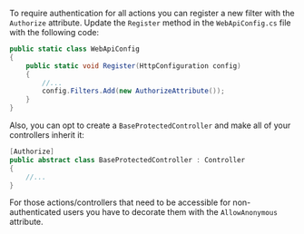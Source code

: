 To require authentication for all actions you can register a new filter with the `Authorize` attribute. 
Update the `Register` method in the `WebApiConfig.cs` file with the following code:

```csharp
public static class WebApiConfig
{
    public static void Register(HttpConfiguration config)
    {
        //...
        config.Filters.Add(new AuthorizeAttribute());
    }
}
```

Also, you can opt to create a `BaseProtectedController` and make all of your controllers inherit it:

```csharp
[Authorize]
public abstract class BaseProtectedController : Controller
{
    //...
}
```

For those actions/controllers that need to be accessible for non-authenticated users you have to decorate them with the `AllowAnonymous` attribute. 